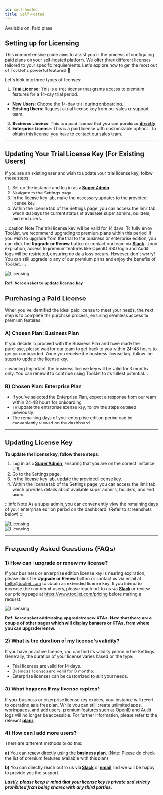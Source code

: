 ```yaml
---
id: self-hosted
title: Self-Hosted
---
```


<div className='badge badge--primary heading-badge'>Available on: Paid plans</div>

## Setting up for Licensing

This comprehensive guide aims to assist you in the process of configuring paid plans on your self-hosted platform. We offer three different licenses tailored to your specific requirements. Let's explore how to get the most out of ToolJet's powerful features! 🚀

Let's look into three types of licenses:

1. **Trial License**: This is a free license that grants access to premium features for a 14-day trial period.
 - **New Users**: Choose the 14-day trial during onboarding.
 - **Existing Users**: Request a trial license key from our sales or support team.
2. **Business License**: This is a paid license that you can purchase **[directly](https://www.tooljet.com/pricing)**.
3. **Enterprise License**: This is a paid license with customizable options. To obtain this license, you have to contact our sales team.

---

## Updating Your Trial License Key (For Existing Users)

If you are an existing user and wish to update your trial license key, follow these steps:

1. Set up the instance and log in as a **[Super Admin](/docs/Enterprise/superadmin)**.
2. Navigate to the Settings page.
3. In the license key tab, make the necessary updates to the provided license key.
4. Within the license tab of the Settings page, you can access the limit tab, which displays the current status of available super admins, builders, and end users.

:::caution Note 
The trial license key will be valid for 14 days. To fully enjoy ToolJet, we recommend upgrading to premium plans within this period. If you wish to upgrade from the trial to the business or enterprise edition, you can click the **Upgrade or Renew** button or contact our team via **[Slack](https://tooljet.com/slack)**. Upon expiration, access to premium features like OpenID SSO login and Audit logs will be restricted, ensuring no data loss occurs. However, don't worry! You can still upgrade to any of our premium plans and enjoy the benefits of ToolJet.
:::

<div style={{textAlign: 'center'}}>

<img className="screenshot-full" src="/img/licensing/licensingpage1.png" alt="Licensing" />

</div>

**Ref: Screenshot to update license key**

## Purchasing a Paid License

When you've identified the ideal paid license to meet your needs, the next step is to complete the purchase process, ensuring seamless access to premium features.

### A) Chosen Plan: Business Plan

If you decide to proceed with the Business Plan and have made the purchase, please wait for our team to get back to you within 24-48 hours to get you onboarded. Once you receive the business license key, follow the steps to [update the license key](#updating-license-key).

:::warning Important
The business license key will be valid for 3 months only. You can renew it to continue using ToolJet to its fullest potential.
:::


### B) Chosen Plan: Enterprise Plan

- If you've selected the Enterprise Plan, expect a response from our team within 24-48 hours for onboarding.
- To update the enterprise license key, follow the steps outlined previously.
- The remaining days of your enterprise edition period can be conveniently viewed on the dashboard.

---

## Updating License Key

**To update the license key, follow these steps:**
1. Log in as a **[Super Admin](/docs/Enterprise/superadmin)**, ensuring that you are on the correct instance URL.
2. Go to the Settings page.
3. In the license key tab, update the provided license key.
4. Within the license tab of the Settings page, you can access the limit tab, which provides details about available super admins, builders, and end users.

:::info Note
As a super admin, you can conveniently view the remaining days of your enterprise edition period on the dashboard. (Refer to screenshots below)
:::

<div style={{textAlign: 'center'}}>

<img className="screenshot-full" src="/img/licensing/licensingpage2.png" alt="Licensing" />

</div>

<div style={{textAlign: 'center'}}>

<img className="screenshot-full" src="/img/licensing/licensingpage3.png" alt="Licensing" />

</div>

---

## Frequently Asked Questions (FAQs)

### 1) How can I upgrade or renew my license?
If your business or enterprise edition license key is nearing expiration, please click the **Upgrade or Renew** button or contact us via email at hello@tooljet.com to obtain an extended license key. If you intend to increase the number of users, please reach out to us via **[Slack](https://tooljet.com/slack)** or review our pricing page at https://www.tooljet.com/pricing before making a request.

<div style={{textAlign: 'center'}}>

<img className="screenshot-full" src="/img/licensing/licensingpage4.png" alt="Licensing" />

</div>

**Ref: Screenshot addressing upgrade/renew CTAs. Note that there are a couple of other pages which will display banners or CTAs, from where you can upgrade/renew.**

### 2) What is the duration of my license's validity?
If you have an active license, you can find its validity period in the Settings. Generally, the duration of your license varies based on the type:
- Trial licenses are valid for 14 days.
- Business licenses are valid for 3 months.
- Enterprise licenses can be customized to suit your needs.

### 3) What happens if my license expires?
If your business or enterprise license key expires, your instance will revert to operating as a free plan. While you can still create unlimited apps, workspaces, and add users, premium features such as OpenID and Audit logs will no longer be accessible. For further information, please refer to the relevant **[plans](https://www.tooljet.com/pricing)**.

### 4) How can I add more users? 

There are different methods to do this:

**a)** You can renew directly using the **[business plan](https://www.tooljet.com/pricing)**. (Note: Please do check the list of premium features available with this plan)

**b)** You can directly reach out to us via **[Slack](https://tooljet.com/slack)** or **[email](mailto:hello@tooljet.com)** and we will be happy to provide you the support. 

***Lastly, please keep in mind that your license key is private and strictly prohibited from being shared with any third parties.***